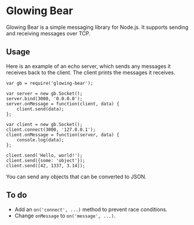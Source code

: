 Glowing Bear
============

Glowing Bear is a simple messaging library for Node.js. It supports
sending and receiving messages over TCP.

Usage
-----
Here is an example of an echo server, which sends any messages it
receives back to the client. The client prints the messages it receives.

    var gb = require('glowing-bear');

    var server = new gb.Socket();
    server.bind(3000, '0.0.0.0');
    server.onMessage = function(client, data) {
        client.send(data);
    };

    var client = new gb.Socket();
    client.connect(3000, '127.0.0.1');
    client.onMessage = function(server, data) {
        console.log(data);
    };

    client.send('Hello, world!');
    client.send({some: 'object'});
    client.send([42, 1337, 3.14]);

You can send any objects that can be converted to JSON.

To do
-----
- Add an `on('connect', ...)` method to prevent race
  conditions.
- Change `onMessage` to `on('message', ...)`.
